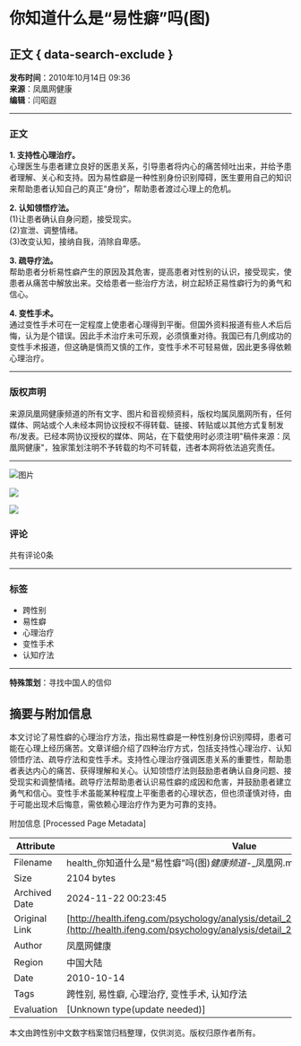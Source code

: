 # 你知道什么是“易性癖”吗(图)

## 正文 { data-search-exclude }


**发布时间**：2010年10月14日 09:36  
**来源**：凤凰网健康  
**编辑**：闫昭遐

---

### 正文

**1. 支持性心理治疗。**  
心理医生与患者建立良好的医患关系，引导患者将内心的痛苦倾吐出来，并给予患者理解、关心和支持。因为易性癖是一种性别身份识别障碍，医生要用自己的知识来帮助患者认知自己的真正“身份”，帮助患者渡过心理上的危机。

**2. 认知领悟疗法。**  
(1)让患者确认自身问题，接受现实。  
(2)宣泄、调整情绪。  
(3)改变认知，接纳自我，消除自卑感。

**3. 疏导疗法。**  
帮助患者分析易性癖产生的原因及其危害，提高患者对性别的认识，接受现实，使患者从痛苦中解放出来。交给患者一些治疗方法，树立起矫正易性癖行为的勇气和信心。

**4. 变性手术。**  
通过变性手术可在一定程度上使患者心理得到平衡。但国外资料报道有些人术后后悔，认为是个错误。因此手术治疗未可乐观，必须慎重对待。我国已有几例成功的变性手术报道，但这确是慎而又慎的工作，变性手术不可轻易做，因此更多得依赖心理治疗。

---

### 版权声明  
来源凤凰网健康频道的所有文字、图片和音视频资料，版权均属凤凰网所有，任何媒体、网站或个人未经本网协议授权不得转载、链接、转贴或以其他方式复制发布/发表。已经本网协议授权的媒体、网站，在下载使用时必须注明"稿件来源：凤凰网健康"，独家策划注明不予转载的均不可转载，违者本网将依法追究责任。  

---

![图片](http://img.ifeng.com/logo/festival/logo_chanel_ifeng.gif)

![](http://img.ifeng.com/tres/pub_res/final_image/websj01.gif)

![](http://img.ifeng.com/tres/pub_res/final_image/websj03.gif)

### 评论
共有评论0条

---

### 标签
- 跨性别
- 易性癖
- 心理治疗
- 变性手术
- 认知疗法

--- 

**特殊策划**：寻找中国人的信仰

## 摘要与附加信息

<!-- tcd_abstract -->
本文讨论了易性癖的心理治疗方法，指出易性癖是一种性别身份识别障碍，患者可能在心理上经历痛苦。文章详细介绍了四种治疗方式，包括支持性心理治疗、认知领悟疗法、疏导疗法和变性手术。支持性心理治疗强调医患关系的重要性，帮助患者表达内心的痛苦、获得理解和关心。认知领悟疗法则鼓励患者确认自身问题、接受现实和调整情绪。疏导疗法帮助患者认识易性癖的成因和危害，并鼓励患者建立勇气和信心。变性手术虽能某种程度上平衡患者的心理状态，但也须谨慎对待，由于可能出现术后悔意，需依赖心理治疗作为更为可靠的支持。
<!-- tcd_abstract_end -->

附加信息 [Processed Page Metadata]

| Attribute       | Value                                  |
|-----------------|----------------------------------------|
| Filename        | health_你知道什么是“易性癖”吗(图)_健康频道_-_凤凰网.md                             |
| Size            | 2104 bytes                           |
| Archived Date   | 2024-11-22 00:23:45                             |
| Original Link   | [http://health.ifeng.com/psychology/analysis/detail_2010_10/14/2779711_1.shtml](http://health.ifeng.com/psychology/analysis/detail_2010_10/14/2779711_1.shtml)                       |
| Author          | 凤凰网健康                               |
| Region          | 中国大陆                               |
| Date            | 2010-10-14                                 |
| Tags            | 跨性别, 易性癖, 心理治疗, 变性手术, 认知疗法                                 |
| Evaluation            | [Unknown type(update needed)]                                 |
<!-- tcd_table_end -->

本文由跨性别中文数字档案馆归档整理，仅供浏览。版权归原作者所有。
